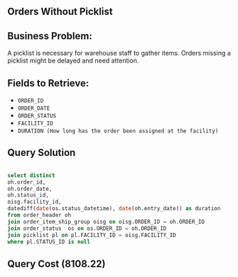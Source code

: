 ## Orders Without Picklist
## Business Problem:
A picklist is necessary for warehouse staff to gather items. Orders missing a picklist might be delayed and need attention.

## Fields to Retrieve:

- `ORDER_ID`
- `ORDER_DATE`
- `ORDER_STATUS`
- `FACILITY_ID`
- `DURATION (How long has the order been assigned at the facility)`

## Query Solution
```sql

select distinct
oh.order_id,
oh.order_date,
oh.status_id,
oisg.facility_id,
datediff(date(os.status_datetime), date(oh.entry_date)) as duration
from order_header oh
join order_item_ship_group oisg on oisg.ORDER_ID = oh.ORDER_ID
join order_status  os on os.ORDER_ID = oh.ORDER_ID
join picklist pl on pl.FACILITY_ID = oisg.FACILITY_ID
where pl.STATUS_ID is null

```

## Query Cost (8108.22)
